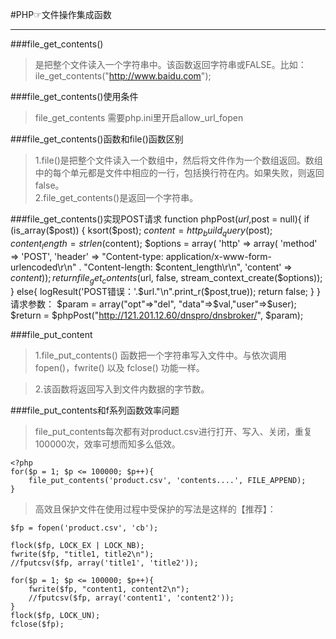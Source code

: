 #PHP☞文件操作集成函数
***

###file_get_contents()
>是把整个文件读入一个字符串中。该函数返回字符串或FALSE。比如：ile_get_contents("http://www.baidu.com");

###file_get_contents()使用条件
>file_get_contents 需要php.ini里开启allow_url_fopen

###file_get_contents()函数和file()函数区别
>1.file()是把整个文件读入一个数组中，然后将文件作为一个数组返回。数组中的每个单元都是文件中相应的一行，包括换行符在内。如果失败，则返回 false。  
>2.file_get_contents()是返回一个字符串。

###file_get_contents()实现POST请求
	function phpPost($url,$post = null){
		if (is_array($post)) {
			ksort($post);
			$content = http_build_query($post);
			$content_length = strlen($content);
			$options = array(
				'http' => array(
					'method' => 'POST',
					'header' =>
					"Content-type: application/x-www-form-urlencoded\r\n" .
					"Content-length: $content_length\r\n",
					'content' => $content
					)
				);
			return file_get_contents($url, false, stream_context_create($options));
		}
		else{
			logResult('POST错误：'.$url."\n".print_r($post,true));
			return false;
		}
	}
	请求参数：
	$param = array("opt"=>"del", "data"=>$val,"user"=>$user);
	$return = $phpPost("http://121.201.12.60/dnspro/dnsbroker/", $param);

###file_put_content
>1.file_put_contents() 函数把一个字符串写入文件中。与依次调用 fopen()，fwrite() 以及 fclose() 功能一样。  

>2.该函数将返回写入到文件内数据的字节数。


###file_put_contents和f系列函数效率问题
>file_put_contents每次都有对product.csv进行打开、写入、关闭，重复100000次，效率可想而知多么低效。
>
	<?php
	for($p = 1; $p <= 100000; $p++){
		file_put_contents('product.csv', 'contents....', FILE_APPEND);
	}

>高效且保护文件在使用过程中受保护的写法是这样的【推荐】：
>
	$fp = fopen('product.csv', 'cb');
>
	flock($fp, LOCK_EX | LOCK_NB);
	fwrite($fp, "title1, title2\n");
	//fputcsv($fp, array('title1', 'title2'));
>
	for($p = 1; $p <= 100000; $p++){
		fwrite($fp, "content1, content2\n");
		//fputcsv($fp, array('content1', 'content2'));
	}
	flock($fp, LOCK_UN);
	fclose($fp);
